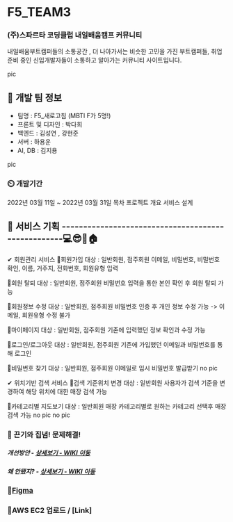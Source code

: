 # F5_TEAM3

### (주)스파르타 코딩클럽 내일배움캠프 커뮤니티
내일배움부트캠퍼들의 소통공간 , 더 나아가서는 비슷한 고민을 가진 부트캠퍼들, 취업준비 중인 신입개발자들이 소통하고 알아가는 커뮤니티 사이트입니다.

pic


## 🧙 개발 팀 정보
- 팀명 : F5_새로고침 (MBTI F가 5명!)
- 프론트 및 디자인 : 박다희
- 백엔드 : 김성연 , 강현준
- 서버 : 하용운
- AI, DB : 김지용

pic

### ⏲️ 개발기간
2022년 03월 11일 ~ 2022년 03월 31일
목차
프로젝트 개요
서비스 설계



## 🤡 서비스 기획 ---------------------------------------------------💻😎💄🏠
✔ 회원관리 서비스
📍회원가입
대상 : 일반회원, 점주회원 이메일, 비밀번호, 비밀번호 확인, 이름, 거주지, 전화번호, 회원유형 입력

📍회원 탈퇴
대상 : 일반회원, 점주회원 비밀번호 입력을 통한 본인 확인 후 회원 탈퇴 가능

📍회원정보 수정
대상 : 일반회원, 점주회원 비밀번호 인증 후 개인 정보 수정 가능 -> 이메일, 회원유형 수정 불가

📍마이페이지
대상 : 일반회원, 점주회원 기존에 입력했던 정보 확인과 수정 가능

📍로그인/로그아웃
대상 : 일반회원, 점주회원 기존에 가입했던 이메일과 비밀번호를 통해 로그인

📍비밀번호 찾기
대상 : 일반회원, 점주회원 이메일로 임시 비밀번호 발급받기 no pic

✔ 위치기반 검색 서비스
📍검색 기준위치 변경
대상 : 일반회원 사용자가 검색 기준을 변경하여 해당 위치에 대한 매장 검색 가능

📍카테고리별 지도보기
대상 : 일반회원 매장 카테고리별로 원하는 카테고리 선택후 매장 검색 가능 no pic no pic




### 📌 끈기와 집념! 문제해결!
##### 개선방안 - <a href="https://github.com/KEEMSY/F5_TEAM3/wiki/%EA%B0%9C%EC%84%A0%EB%B0%A9%EC%95%88" >상세보기 - WIKI 이동</a>
##### 왜 안됐지? - <a href="https://github.com/KEEMSY/F5_TEAM3/wiki/%EC%99%9C-%EC%95%88-%EB%90%98%EC%A7%80%3F%3F" >상세보기 - WIKI 이동</a>
### 📌[Figma](https://www.figma.com/file/HcRob0RlQRLjGT5L3AUJnj/coFi---%ED%95%A8%EA%BB%98%ED%95%98%EB%8A%94-Fi-ghting!?node-id=0%3A1)

### 📌AWS EC2 업로드 / [Link]
